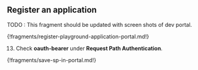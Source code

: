 ## Register an application

TODO : This fragment should be updated with screen shots of dev portal.

{!fragments/register-playground-application-portal.md!}

13. Check **oauth-bearer** under **Request Path Authentication**.

{!fragments/save-sp-in-portal.md!}